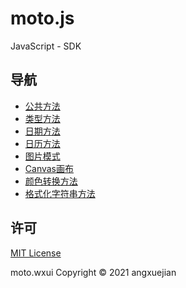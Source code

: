# moto.js
JavaScript - SDK

## 导航

- [公共方法](docs/utils//README.md)
- [类型方法](docs/types/README.md)
- [日期方法](docs/moate/README.md)
- [日历方法](docs/calendar/README.md)
- [图片模式](docs/imgMode/README.md)
- [Canvas画布](docs/canvas/README.md)
- [颜色转换方法](docs/color/README.md)
- [格式化字符串方法](docs/formatString/README.md)



## 许可
[MIT License](LICENSE)

moto.wxui Copyright © 2021 angxuejian